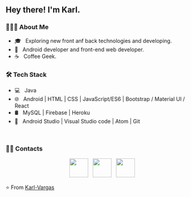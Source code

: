 <h2> Hey there! I'm Karl.</h2>
<h3> 👨🏻‍💻 About Me </h3>

- 🎓 &nbsp; Exploring new front anf back technologies and developing.
- 💼 &nbsp; Android developer and front-end web developer.
- ☕ &nbsp; Coffee Geek. 

<h3>🛠 Tech Stack</h3>

- 💻 &nbsp;  Java   
- 🌐 &nbsp; Android | HTML | CSS | JavaScript/ES6 | Bootstrap / Material UI / React
- 🛢 &nbsp; MySQL | Firebase | Heroku
- 🔧 &nbsp; Android Studio |  Visual Studio code | Atom | Git

<br>

<h3> 🤝🏻 Contacts </h3>

<p align="center">
&nbsp; <a href="https://www.instagram.com/karlvargas_/" target="_blank" rel="noopener noreferrer"><img src="https://img.icons8.com/plasticine/100/000000/instagram-new.png" width="50" /></a>  
&nbsp; <a href="https://www.linkedin.com/in/karl-vargas/" target="_blank" rel="noopener noreferrer"><img src="https://img.icons8.com/plasticine/100/000000/linkedin.png" width="50" /></a>
&nbsp; <a href="mailto:karlallenavargas@gmail.com" target="_blank" rel="noopener noreferrer"><img src="https://img.icons8.com/plasticine/100/000000/gmail.png"  width="50" /></a>
</p>

⭐️ From [Karl-Vargas](https://github.com/Karl-Vargas)
